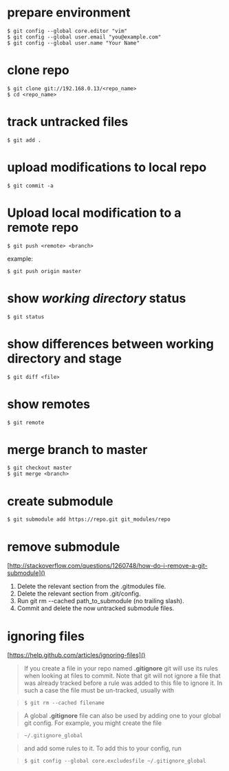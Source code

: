 # prepare environment

    $ git config --global core.editor "vim"
    $ git config --global user.email "you@example.com"
    $ git config --global user.name "Your Name"

# clone repo

    $ git clone git://192.168.0.13/<repo_name>
    $ cd <repo_name>

# track untracked files

    $ git add .

# upload modifications to local repo

    $ git commit -a

# Upload local modification to a remote repo

    $ git push <remote> <branch>

example:

    $ git push origin master

# show *working directory* status

    $ git status

# show differences between **working directory** and **stage**

    $ git diff <file>

# show remotes

    $ git remote

# merge branch to master

    $ git checkout master
    $ git merge <branch>

# create submodule

    $ git submodule add https://repo.git git_modules/repo

# remove submodule

[http://stackoverflow.com/questions/1260748/how-do-i-remove-a-git-submodule]()

1.  Delete the relevant section from the .gitmodules file.
2.  Delete the relevant section from .git/config.
3.  Run git rm --cached path_to_submodule (no trailing slash).
4.  Commit and delete the now untracked submodule files.

# ignoring files

[https://help.github.com/articles/ignoring-files]()

>   If you create a file in your repo named **.gitignore** git will use its 
    rules when looking at files to commit. Note that git will not ignore a 
    file that was already tracked before a rule was added to this file to 
    ignore it. In such a case the file must be un-tracked, usually with 

>     $ git rm --cached filename

>   A global **.gitignore** file can also be used by adding one to your global
    git config. For example, you might create the file

>     ~/.gitignore_global 

>   and add some rules to it. To add this to your config, run

>     $ git config --global core.excludesfile ~/.gitignore_global
